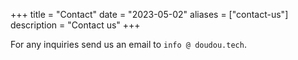 +++
title = "Contact"
date = "2023-05-02"
aliases = ["contact-us"]
description = "Contact us"
+++

For any inquiries send us an email to `info @ doudou.tech`.
